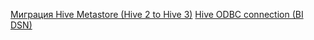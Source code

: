 [Миграция Hive Metastore (Hive 2 to Hive 3)](https://github.com/akalinovskiy/tips/wiki/%D0%9C%D0%B8%D0%B3%D1%80%D0%B0%D1%86%D0%B8%D1%8F-Hive-Metastore-(Hive-2-to-Hive-3))
[Hive ODBC connection (BI DSN)](https://github.com/akalinovskiy/tips/wiki/Hive-ODBC-connection-(BI-DSN))
